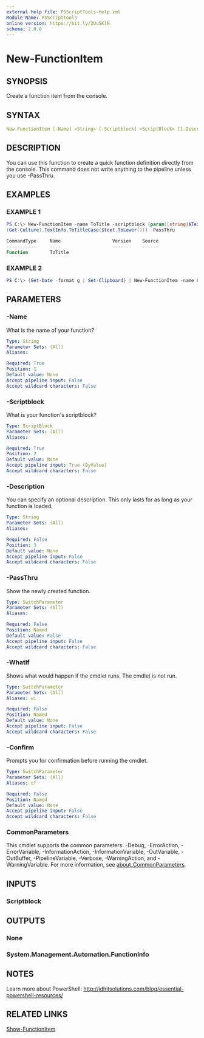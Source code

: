 ```yaml
---
external help file: PSScriptTools-help.xml
Module Name: PSScriptTools
online version: https://bit.ly/2UuSKlN
schema: 2.0.0
---
```


# New-FunctionItem

## SYNOPSIS

Create a function item from the console.

## SYNTAX

```yaml
New-FunctionItem [-Name] <String> [-Scriptblock] <ScriptBlock> [[-Description] <String>] [-PassThru] [-WhatIf] [-Confirm] [<CommonParameters>]
```

## DESCRIPTION

You can use this function to create a quick function definition directly from the console. This command does not write anything to the pipeline unless you use -PassThru.

## EXAMPLES

### EXAMPLE 1

```powershell
PS C:\> New-FunctionItem -name ToTitle -scriptblock {param([string]$Text)
(Get-Culture).TextInfo.ToTitleCase($text.ToLower())} -PassThru

CommandType     Name                   Version    Source
-----------     ----                   -------    ------
Function        ToTitle
```

### EXAMPLE 2

```powershell
PS C:\> {Get-Date -format g | Set-Clipboard} | New-FunctionItem -name Copy-Date
```

## PARAMETERS

### -Name

What is the name of your function?

```yaml
Type: String
Parameter Sets: (All)
Aliases:

Required: True
Position: 1
Default value: None
Accept pipeline input: False
Accept wildcard characters: False
```

### -Scriptblock

What is your function's scriptblock?

```yaml
Type: ScriptBlock
Parameter Sets: (All)
Aliases:

Required: True
Position: 2
Default value: None
Accept pipeline input: True (ByValue)
Accept wildcard characters: False
```

### -Description

You can specify an optional description. This only lasts for as long as your function is loaded.

```yaml
Type: String
Parameter Sets: (All)
Aliases:

Required: False
Position: 3
Default value: None
Accept pipeline input: False
Accept wildcard characters: False
```

### -PassThru

Show the newly created function.

```yaml
Type: SwitchParameter
Parameter Sets: (All)
Aliases:

Required: False
Position: Named
Default value: False
Accept pipeline input: False
Accept wildcard characters: False
```

### -WhatIf

Shows what would happen if the cmdlet runs. The cmdlet is not run.

```yaml
Type: SwitchParameter
Parameter Sets: (All)
Aliases: wi

Required: False
Position: Named
Default value: None
Accept pipeline input: False
Accept wildcard characters: False
```

### -Confirm

Prompts you for confirmation before running the cmdlet.

```yaml
Type: SwitchParameter
Parameter Sets: (All)
Aliases: cf

Required: False
Position: Named
Default value: None
Accept pipeline input: False
Accept wildcard characters: False
```

### CommonParameters

This cmdlet supports the common parameters: -Debug, -ErrorAction, -ErrorVariable, -InformationAction, -InformationVariable, -OutVariable, -OutBuffer, -PipelineVariable, -Verbose, -WarningAction, and -WarningVariable. For more information, see [about_CommonParameters](http://go.microsoft.com/fwlink/?LinkID=113216).

## INPUTS

### Scriptblock

## OUTPUTS

### None

### System.Management.Automation.FunctionInfo

## NOTES

Learn more about PowerShell: http://jdhitsolutions.com/blog/essential-powershell-resources/

## RELATED LINKS

[Show-FunctionItem](Show-FunctionItem.md)
